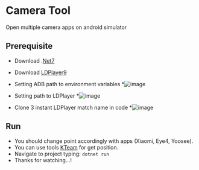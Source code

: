 # Camera Tool

Open multiple camera apps on android simulator

## Prerequisite

- Download .[Net7](https://dotnet.microsoft.com/en-us/download/dotnet/7.0)

- Download [LDPlayer9](https://www.ldplayer.net/versions)

- Setting ADB path to environment variables \*![image](https://github.com/KhaMinhVLU-2017/Covid-19-XenHTML/assets/31025072/4eacdf8b-fbca-4872-b255-ff8a67bbba1a)

- Setting path to LDPlayer \*![image](https://github.com/KhaMinhVLU-2017/Covid-19-XenHTML/assets/31025072/3fa4272a-95e5-4ef1-baf6-f7e94dda1687)

- Clone 3 instant LDPlayer match name in code \*![image](https://github.com/KhaMinhVLU-2017/Covid-19-XenHTML/assets/31025072/8b819f9c-5c57-4334-ad0d-5ce2c812b744)

## Run

- You should change point accordingly with apps (Xiaomi, Eye4, Yoosee).
- You can use tools [KTeam](https://howkteam.vn/course/lap-trinh-tool-auto-android-voi-adb/adb-capture-ver2-3977) for get position.
- Navigate to project typing: `dotnet run`
- Thanks for watching...!
